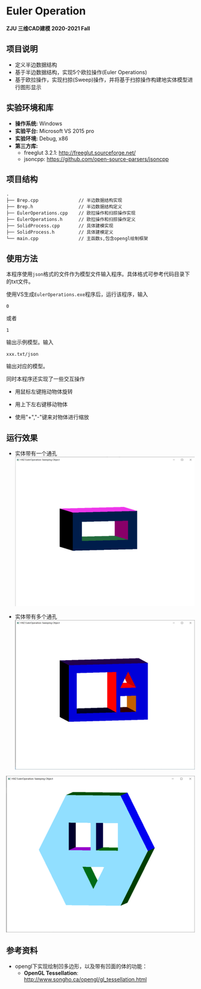 # Euler Operation

**ZJU 三维CAD建模 2020-2021 Fall**



## 项目说明

- 定义半边数据结构
- 基于半边数据结构，实现5个欧拉操作(Euler Operations)
- 基于欧拉操作，实现扫掠(Sweep)操作，并将基于扫掠操作构建地实体模型进行图形显示



## 实验环境和库

- **操作系统:** Windows
- **实验平台:** Microsoft VS 2015 pro
- **实验环境:** Debug, x86
- **第三方库:** 
  - freeglut 3.2.1: http://freeglut.sourceforge.net/
  - jsoncpp: https://github.com/open-source-parsers/jsoncpp



## 项目结构

```
.
├── Brep.cpp               // 半边数据结构实现
├── Brep.h                 // 半边数据结构定义
├── EulerOperations.cpp    // 欧拉操作和扫掠操作实现
├── EulerOperations.h      // 欧拉操作和扫掠操作定义
├── SolidProcess.cpp       // 具体建模实现
├── SolidProcess.h         // 具体建模定义
└── main.cpp               // 主函数s,包含opengl绘制框架 

```



## 使用方法

本程序使用`json`格式的文件作为模型文件输入程序。具体格式可参考代码目录下的txt文件。

使用VS生成`EulerOperations.exe`程序后，运行该程序，输入

```
0
```

或者

```
1
```

输出示例模型。输入

```
xxx.txt/json
```

输出对应的模型。



同时本程序还实现了一些交互操作

- 用鼠标左键拖动物体旋转

- 用上下左右键移动物体

- 使用"+","-"键来对物体进行缩放



## 运行效果
- 实体带有一个通孔
![Solid1](https://raw.githubusercontent.com/xinzhuohuZJU/EulerOperations/master/Fig/Solid1.png)

- 实体带有多个通孔
![Solid2](https://raw.githubusercontent.com/xinzhuohuZJU/EulerOperations/master/Fig/Solid2.png)

![Solid3](https://raw.githubusercontent.com/xinzhuohuZJU/EulerOperations/master/Fig/Solid3.png)



## 参考资料

- opengl下实现绘制凹多边形，以及带有凹面的体的功能：
  - **OpenGL Tessellation**: http://www.songho.ca/opengl/gl_tessellation.html


